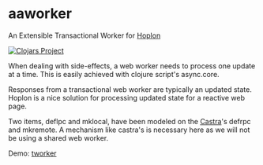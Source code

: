 # aaworker
An Extensible Transactional Worker for [Hoplon](https://github.com/hoplon/hoplon)

[![Clojars Project](https://img.shields.io/clojars/v/aatree/aaworker.svg)](https://clojars.org/aatree/aaworker)

When dealing with side-effects, a web worker needs to process one update at a time.
This is easily achieved with clojure script's async.core.

Responses from a transactional web worker are typically an updated state.
Hoplon is a nice solution for processing updated state for a reactive web page.

Two items, deflpc and mklocal, have been modeled on the
[Castra](https://github.com/hoplon/castra)'s defrpc and mkremote.
A mechanism like castra's is necessary here as we will not be using a shared web worker.

Demo: [tworker](https://github.com/aatree/aademos/tree/master/tworker)
